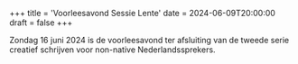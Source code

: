 +++
title = 'Voorleesavond Sessie Lente'
date = 2024-06-09T20:00:00
draft = false
+++

Zondag 16 juni 2024 is de voorleesavond ter afsluiting van de tweede serie creatief schrijven voor non-native Nederlandssprekers.
